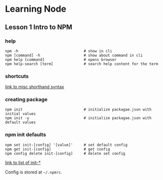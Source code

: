 # Learning Node 

## Lesson 1 Intro to NPM

### help

```posh
npm -h                              # show in cli
npm [command] -h                    # show about command in cli
npm help [command]                  # opens browser
npm help-search [term]              # search help content for the term

```

### shortcuts

[link to misc shorthand syntax](https://docs.npmjs.com/misc/config)

### creating package

```posh
npm init                            # initialize packagae.json with initial values
npm init -y                         # initialize packagae.json with default values
```

### npm init defaults

```posh
npm set init-[config] '[value]'     # set default config
npm get init-[config]               # get config
npm config delete init-[config]     # delete set config
```

[link to list of init-*](https://docs.npmjs.com/misc/config)

Config is stored at `~/.npmrc`.

